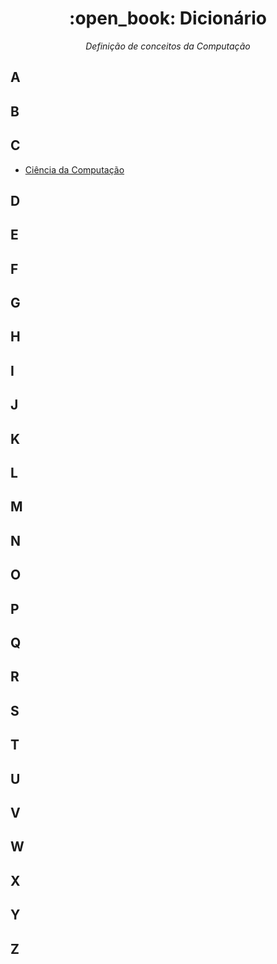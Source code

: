 <h1 align="center"> :open_book: Dicionário</h1>

<p align="center"><em>Definição de conceitos da Computação</em></p>

## A

## B

## C

- [Ciência da Computação](https://github.com/DanielBrito/sturing/blob/master/Dicionario/Termos/CienciaDaComputacao.md)

## D

## E

## F

## G

## H

## I

## J

## K

## L

## M

## N

## O

## P

## Q

## R

## S

## T

## U

## V

## W

## X

## Y

## Z
